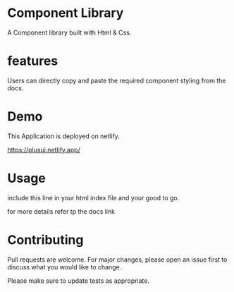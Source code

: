 # Component Library
A Component library built with Html & Css. 

# features
Users can directly copy and paste the required component styling from the docs.

# Demo 
This Application is deployed on netlify.

https://plusui.netlify.app/

# Usage
include this line in your html index file and your good to go.
<link rel="stylesheet" href="https://plusui.netlify.app/styles.css">
<link rel="stylesheet" href="path/to/font-awesome/css/font-awesome.min.css">

for more details refer tp the docs link

# Contributing
Pull requests are welcome. For major changes, please open an issue first to discuss what you would like to change.

Please make sure to update tests as appropriate.
